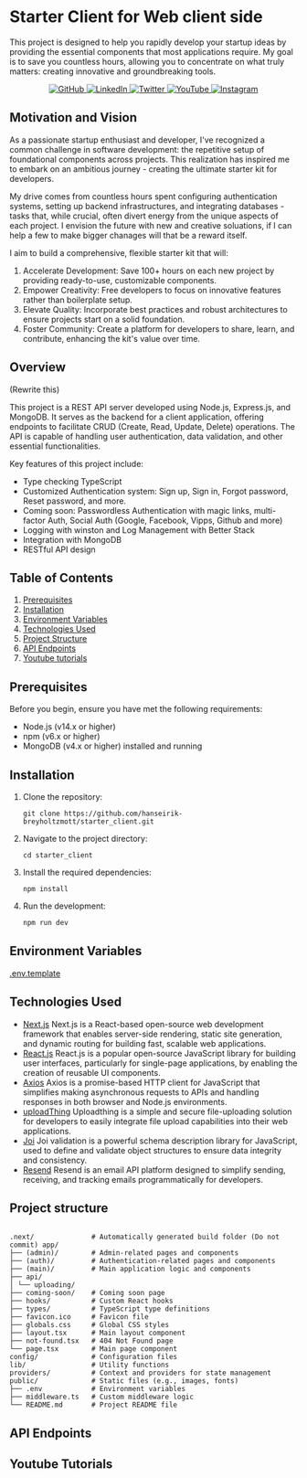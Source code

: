 # Starter Client for Web client side

This project is designed to help you rapidly develop your startup ideas by providing the essential components that most applications require. My goal is to save you countless hours, allowing you to concentrate on what truly matters: creating innovative and groundbreaking tools.

<p align="center">
  <a href="https://github.com/Hans-Breyholtz" target="_blank">
    <img src="https://img.shields.io/badge/GitHub-%23121011.svg?style=for-the-badge&logo=github&logoColor=white" alt="GitHub">
  </a>
  <a href="https://www.linkedin.com/in/hans-eirik-breyholtz-mott/" target="_blank">
    <img src="https://img.shields.io/badge/LinkedIn-%230077B5.svg?style=for-the-badge&logo=linkedin&logoColor=white" alt="LinkedIn">
  </a>
  <a href="https://twitter.com/hanseirik_breyh" target="_blank">
    <img src="https://img.shields.io/badge/Twitter-%231DA1F2.svg?style=for-the-badge&logo=twitter&logoColor=white" alt="Twitter">
  </a>
  <a href="https://www.youtube.com/@hanseirik_breyholtzmott" target="_blank">
    <img src="https://img.shields.io/badge/YouTube-%23FF0000.svg?style=for-the-badge&logo=youtube&logoColor=white" alt="YouTube">
  </a>
  <a href="https://www.instagram.com/hanseirik_breyholtzmott/" target="_blank">
    <img src="https://img.shields.io/badge/Instagram-%23E4405F.svg?style=for-the-badge&logo=instagram&logoColor=white" alt="Instagram">
  </a>
</p>

## Motivation and Vision

As a passionate startup enthusiast and developer, I've recognized a common challenge in software development: the repetitive setup of foundational components across projects. This realization has inspired me to embark on an ambitious journey - creating the ultimate starter kit for developers.

My drive comes from countless hours spent configuring authentication systems, setting up backend infrastructures, and integrating databases - tasks that, while crucial, often divert energy from the unique aspects of each project. I envision the future with new and creative soluations, if I can help a few to make bigger chanages will that be a reward itself.

I aim to build a comprehensive, flexible starter kit that will:

1.  Accelerate Development: Save 100+ hours on each new project by providing ready-to-use, customizable components.
2.  Empower Creativity: Free developers to focus on innovative features rather than boilerplate setup.
3.  Elevate Quality: Incorporate best practices and robust architectures to ensure projects start on a solid foundation.
4.  Foster Community: Create a platform for developers to share, learn, and contribute, enhancing the kit's value over time.

## Overview

(Rewrite this)

This project is a REST API server developed using Node.js, Express.js, and MongoDB. It serves as the backend for a client application, offering endpoints to facilitate CRUD (Create, Read, Update, Delete) operations. The API is capable of handling user authentication, data validation, and other essential functionalities.

Key features of this project include:

- Type checking TypeScript
- Customized Authentication system: Sign up, Sign in, Forgot password, Reset password, and more.
- Coming soon: Passwordless Authentication with magic links, multi-factor Auth, Social Auth (Google, Facebook, Vipps, Github and more)
- Logging with winston and Log Management with Better Stack
- Integration with MongoDB
- RESTful API design

## Table of Contents

1. [Prerequisites](#prerequisites)
2. [Installation](#installation)
3. [Environment Variables](#environment-variables)
4. [Technologies Used](#technologies-used)
5. [Project Structure](#project-structure)
6. [API Endpoints](#api-endpoints)
7. [Youtube tutorials](#youtube-tutorials)

## Prerequisites

Before you begin, ensure you have met the following requirements:

- Node.js (v14.x or higher)
- npm (v6.x or higher)
- MongoDB (v4.x or higher) installed and running

## Installation

1. Clone the repository:

   ```
   git clone https://github.com/hanseirik-breyholtzmott/starter_client.git

   ```

2. Navigate to the project directory:

   ```
   cd starter_client
   ```

3. Install the required dependencies:

   ```
   npm install
   ```

4. Run the development:

   ```bash
   npm run dev
   ```

## Environment Variables

[.env.template](https://github.com/hanseirik-breyholtzmott/starter_client/blob/main/.env.template)

## Technologies Used

- [Next.js](https://nextjs.org) Next.js is a React-based open-source web development framework that enables server-side rendering, static site generation, and dynamic routing for building fast, scalable web applications.
- [React.js](https://react.dev) React.js is a popular open-source JavaScript library for building user interfaces, particularly for single-page applications, by enabling the creation of reusable UI components.
- [Axios](https://axios-http.com) Axios is a promise-based HTTP client for JavaScript that simplifies making asynchronous requests to APIs and handling responses in both browser and Node.js environments.
- [uploadThing](https://uploadthing.com) Uploadthing is a simple and secure file-uploading solution for developers to easily integrate file upload capabilities into their web applications.
- [Joi](https://www.npmjs.com/package/joi) Joi validation is a powerful schema description library for JavaScript, used to define and validate object structures to ensure data integrity and consistency.
- [Resend](https://resend.com) Resend is an email API platform designed to simplify sending, receiving, and tracking emails programmatically for developers.

## Project structure

```

.next/              # Automatically generated build folder (Do not commit) app/
├── (admin)/        # Admin-related pages and components
├── (auth)/         # Authentication-related pages and components
├── (main)/         # Main application logic and components
├── api/
│ └── uploading/
├── coming-soon/    # Coming soon page
├── hooks/          # Custom React hooks
├── types/          # TypeScript type definitions
├── favicon.ico     # Favicon file
├── globals.css     # Global CSS styles
├── layout.tsx      # Main layout component
├── not-found.tsx   # 404 Not Found page
└── page.tsx        # Main page component
config/             # Configuration files
lib/                # Utility functions
providers/          # Context and providers for state management
public/             # Static files (e.g., images, fonts)
├── .env            # Environment variables
├── middleware.ts   # Custom middleware logic
└── README.md       # Project README file
```

## API Endpoints

## Youtube Tutorials

